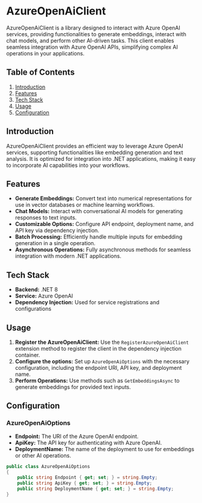 # AzureOpenAiClient

AzureOpenAiClient is a library designed to interact with Azure OpenAI services, providing functionalities to generate embeddings, interact with chat models, and perform other AI-driven tasks. This client enables seamless integration with Azure OpenAI APIs, simplifying complex AI operations in your applications.

## Table of Contents

1. [Introduction](#introduction)
2. [Features](#features)
3. [Tech Stack](#tech-stack)
4. [Usage](#usage)
5. [Configuration](#configuration)

## Introduction

AzureOpenAiClient provides an efficient way to leverage Azure OpenAI services, supporting functionalities like embedding generation and text analysis. It is optimized for integration into .NET applications, making it easy to incorporate AI capabilities into your workflows.

## Features

- **Generate Embeddings:** Convert text into numerical representations for use in vector databases or machine learning workflows.
- **Chat Models:** Interact with conversational AI models for generating responses to text inputs.
- **Customizable Options:** Configure API endpoint, deployment name, and API key via dependency injection.
- **Batch Processing:** Efficiently handle multiple inputs for embedding generation in a single operation.
- **Asynchronous Operations:** Fully asynchronous methods for seamless integration with modern .NET applications.

## Tech Stack

- **Backend:** .NET 8
- **Service:** Azure OpenAI
- **Dependency Injection:** Used for service registrations and configurations

## Usage

1. **Register the AzureOpenAiClient:** Use the `RegisterAzureOpenAiClient` extension method to register the client in the dependency injection container.
2. **Configure the options:** Set up `AzureOpenAiOptions` with the necessary configuration, including the endpoint URI, API key, and deployment name.
3. **Perform Operations:** Use methods such as `GetEmbeddingsAsync` to generate embeddings for provided text inputs.

## Configuration

### AzureOpenAiOptions

- **Endpoint:** The URI of the Azure OpenAI endpoint.
- **ApiKey:** The API key for authenticating with Azure OpenAI.
- **DeploymentName:** The name of the deployment to use for embeddings or other AI operations.

```csharp
public class AzureOpenAiOptions
{
    public string Endpoint { get; set; } = string.Empty;
    public string ApiKey { get; set; } = string.Empty;
    public string DeploymentName { get; set; } = string.Empty;
}
```
